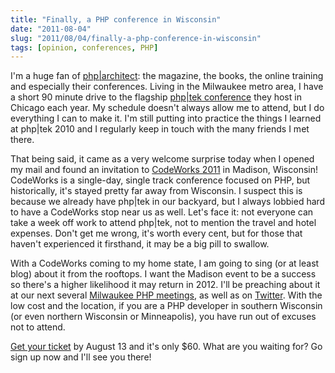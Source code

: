```yaml
---
title: "Finally, a PHP conference in Wisconsin"
date: "2011-08-04"
slug: "2011/08/04/finally-a-php-conference-in-wisconsin"
tags: [opinion, conferences, PHP]
---
```

I'm a huge fan of [php|architect](http://www.phparch.com/): the magazine, the books, the online training and especially their conferences. Living in the Milwaukee metro area, I have a short 90 minute drive to the flagship [php|tek conference](http://tek.phparch.com/) they host in Chicago each year. My schedule doesn't always allow me to attend, but I do everything I can to make it. I'm still putting into practice the things I learned at php|tek 2010 and I regularly keep in touch with the many friends I met there.
<!-- more -->
That being said, it came as a very welcome surprise today when I opened my mail and found an invitation to [CodeWorks 2011](http://codeworks.phparch.com/) in Madison, Wisconsin! CodeWorks is a single-day, single track conference focused on PHP, but historically, it's stayed pretty far away from Wisconsin. I suspect this is because we already have php|tek in our backyard, but I always lobbied hard to have a CodeWorks stop near us as well. Let's face it: not everyone can take a week off work to attend php|tek, not to mention the travel and hotel expenses. Don't get me wrong, it's worth every cent, but for those that haven't experienced it firsthand, it may be a big pill to swallow.

With a CodeWorks coming to my home state, I am going to sing (or at least blog) about it from the rooftops. I want the Madison event to be a success so there's a higher likelihood it may return in 2012. I'll be preaching about it at our next several [Milwaukee PHP meetings](http://www.mkepug.org/), as well as on [Twitter](https://twitter.com/#!/jclermont). With the low cost and the location, if you are a PHP developer in southern Wisconsin (or even northern Wisconsin or Minneapolis), you have run out of excuses not to attend.

[Get your ticket](http://codeworks.phparch.com/east-coast-tour/madison-wi-december-1-2011/) by August 13 and it's only $60. What are you waiting for? Go sign up now and I'll see you there!
